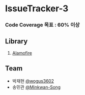 # IssueTracker-3
### Code Coverage 목표 : 60% 이상

## Library
1. <a href="https://github.com/Alamofire/AlamofireImage" target="_blank">Alamofire</a>


## Team

- 박재현 [@wogus3602](https://github.com/wogus3602)
- 송민관 [@Minkwan-Song](https://github.com/Minkwan-Song)
